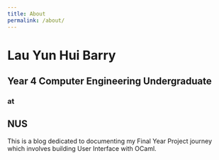 ```yaml
---
title: About
permalink: /about/
---
```


# Lau Yun Hui Barry

## Year 4 Computer Engineering Undergraduate

### at

## NUS

This is a blog dedicated to documenting my Final Year Project journey which involves building User Interface with OCaml.
